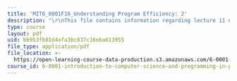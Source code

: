 ```yaml
---
title: 'MIT6_0001F16_Understanding Program Efficiency: 2'
description: "\r\nThis file contains information regarding lecture 11 notes."
type: course
layout: pdf
uid: bb953fb81d4afa3bc837c16eba613955
file_type: application/pdf
file_location: >-
  https://open-learning-course-data-production.s3.amazonaws.com/6-0001-introduction-to-computer-science-and-programming-in-python-fall-2016/bb953fb81d4afa3bc837c16eba613955_MIT6_0001F16_Lec11.pdf
course_id: 6-0001-introduction-to-computer-science-and-programming-in-python-fall-2016
---
```

